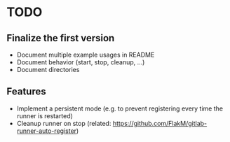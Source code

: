 # TODO

## Finalize the first version

- Document multiple example usages in README
- Document behavior (start, stop, cleanup, ...)
- Document directories

## Features

- Implement a persistent mode (e.g. to prevent registering every time the runner is restarted)
- Cleanup runner on stop (related: https://github.com/FlakM/gitlab-runner-auto-register)
